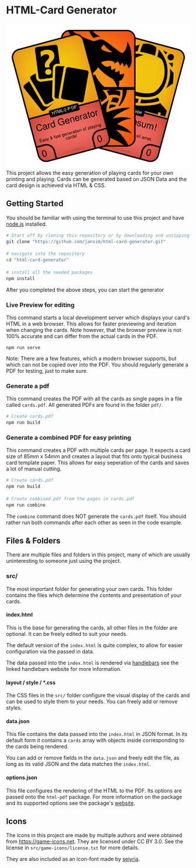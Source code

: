 # HTML-Card Generator
![Example Cards icon](icon.svg)
This project allows the easy generation of playing cards for your own printing and playing. Cards can be generated based on JSON Data and the card design is achieved via HTML & CSS.

## Getting Started
You should be familiar with using the terminal to use this project and have [node.js](https://nodejs.org/) installed.
```bash
# Start off by cloning this repository or by downloading and unzipping it
git clone "https://github.com/jansim/html-card-generator.git"

# navigate into the repository
cd "html-card-generator"

# install all the needed packages
npm install
```

After you completed the above steps, you can start the generator

### Live Preview for editing
This command starts a local development server which displays your card's HTML in a web browser. This allows for faster previewing and iteration when changing the cards. Note however, that the browser preview is not 100% accurate and can differ from the actual cards in the PDF.
```
npm run serve
```
Note: There are a few features, which a modern browser supports, but which can not be copied over into the PDF. You should regularly generate a PDF for testing, just to make sure.

### Generate a pdf
This command creates the PDF with all the cards as single pages in a file called `cards.pdf`. All generated PDFs are found in the folder `pdf/`.
```bash
# Create cards.pdf
npm run build
```

### Generate a combined PDF for easy printing
This command creates a PDF with multiple cards per page. It expects a card size of 85mm x 54mm and creates a layout that fits onto typical business card template paper. This allows for easy seperation of the cards and saves a lot of manual cutting.
```bash
# Create cards.pdf
npm run build

# Create combined.pdf from the pages in cards.pdf
npm run combine
```
The `combine` command does NOT generate the `cards.pdf` itself. You should rather run both commands after each other as seen in the code example.

## Files & Folders
There are multiple files and folders in this project, many of which are usually uninteresting to someone just using the project.

### src/
The most important folder for generating your own cards. This folder contains the files which determine the contents and presentation of your cards.

#### index.html
This is the base for generating the cards, all other files in the folder are optional. It can be freely edited to suit your needs.

The default version of the `index.html` is quite complex, to allow for easier configuration via the passed in data.

The data passed into the `index.html` is rendered via [handlebars](http://handlebarsjs.com/) see the linked handlebars website for more information.

#### layout / style / *.css
The CSS files in the `src/` folder configure the visual display of the cards and can be used to style them to your needs. You can freely add or remove styles.

#### data.json
This file contains the data passed into the `index.html` in JSON format. In its default form it contains a `cards` array with objects inside corresponding to the cards being rendered.

You can add or remove fields in the `data.json` and freely edit the file, as long as its valid JSON and the data matches the `index.html`.

#### options.json
This file configures the rendering of the HTML to the PDF. Its options are passed onto the `html-pdf` package. For more information on the package and its supported options see the package's [website](https://github.com/marcbachmann/node-html-pdf/).

## Icons
The icons in this project are made by multiple authors and were obtained from https://game-icons.net. They are licensed under CC BY 3.0. See the license in `src/game-icons/license.txt` for more details.

They are also included as an icon-font made by [seiyria](https://github.com/seiyria/gameicons-font).

